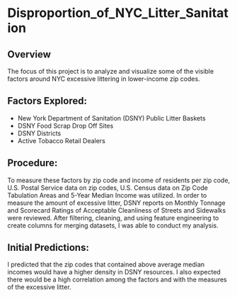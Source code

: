 # Disproportion_of_NYC_Litter_Sanitation
## Overview 
The focus of this project is to analyze and visualize some of the visible factors around NYC excessive littering in lower-income zip codes. 
## Factors Explored:
- New York Department of Sanitation (DSNY) Public Litter Baskets
- DSNY Food Scrap Drop Off Sites
- DSNY Districts
- Active Tobacco Retail Dealers 
## Procedure:
To measure these factors by zip code and income of residents per zip code, U.S. Postal Service data on zip codes, U.S. Census data on Zip Code Tabulation Areas and 5-Year Median Income was utilized. In order to measure the amount of excessive litter, DSNY reports on Monthly Tonnage and Scorecard Ratings of Acceptable Cleanliness of Streets and Sidewalks were reviewed. After filtering, cleaning, and using feature engineering to create columns for merging datasets, I was able to conduct my analysis. 
## Initial Predictions: 
I predicted that the zip codes that contained above average median incomes would have a higher density in DSNY resources. I also expected there would be a high correlation among the factors and with the measures of the excessive litter.
